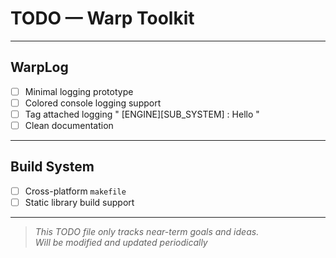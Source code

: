 # TODO — Warp Toolkit

---

## WarpLog
- [ ] Minimal logging prototype
- [ ] Colored console logging support
- [ ] Tag attached logging " [ENGINE][SUB_SYSTEM] : Hello "
- [ ] Clean documentation

---

## Build System
- [ ] Cross-platform `makefile`
- [ ] Static library build support

---

> *This TODO file only tracks near-term goals and ideas.  
> Will be modified and updated periodically*